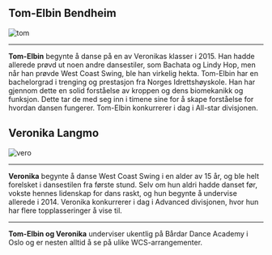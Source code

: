 ## Tom-Elbin Bendheim

![tom](/pics/tom.jpeg)

---

**Tom-Elbin** begynte å danse på en av Veronikas klasser i 2015. Han hadde allerede prøvd ut noen andre dansestiler, som Bachata og Lindy Hop, men når han prøvde West Coast Swing, ble han virkelig hekta. Tom-Elbin har en bachelorgrad i trenging og prestasjon fra Norges Idrettshøyskole. Han har gjennom dette en solid forståelse av kroppen og dens biomekanikk og funksjon. Dette tar de med seg inn i timene sine for å skape forståelse for hvordan dansen fungerer. Tom-Elbin konkurrerer i dag i All-star divisjonen.

## Veronika Langmo

![vero](/pics/vero.jpeg)

---

**Veronika** begynte å danse West Coast Swing i en alder av 15 år, og ble helt forelsket i dansestilen fra første stund. Selv om hun aldri hadde danset før, vokste hennes lidenskap for dans raskt, og hun begynte å undervise allerede i 2014. Veronika konkurrerer i dag i Advanced divisjonen, hvor hun har flere topplasseringer å vise til.

---

**Tom-Elbin og Veronika** underviser ukentlig på Bårdar Dance Academy i Oslo og er nesten alltid å se på ulike WCS-arrangementer.
